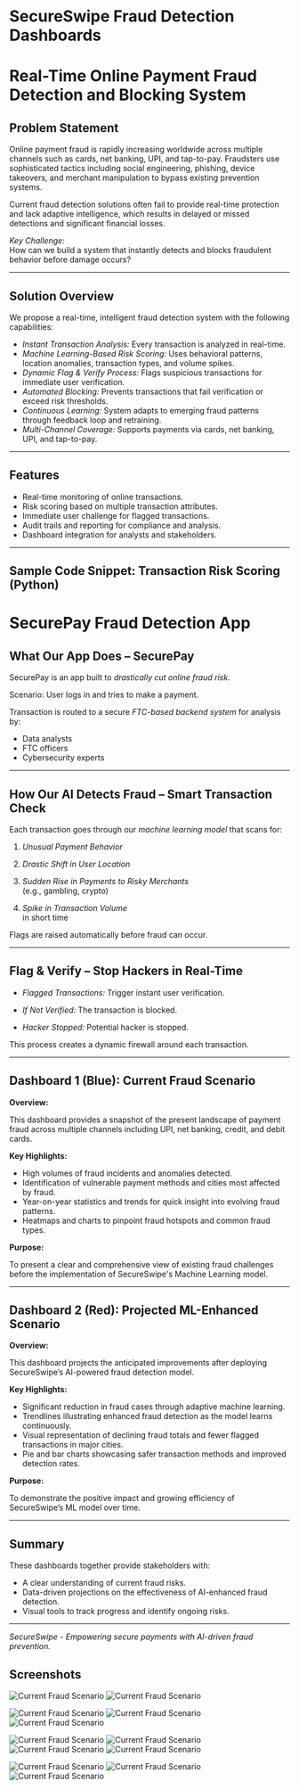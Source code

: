 
# SecureSwipe Fraud Detection Dashboards

# Real-Time Online Payment Fraud Detection and Blocking System

## Problem Statement

Online payment fraud is rapidly increasing worldwide across multiple channels such as cards, net banking, UPI, and tap-to-pay. Fraudsters use sophisticated tactics including social engineering, phishing, device takeovers, and merchant manipulation to bypass existing prevention systems.

Current fraud detection solutions often fail to provide real-time protection and lack adaptive intelligence, which results in delayed or missed detections and significant financial losses.

*Key Challenge:*  
How can we build a system that instantly detects and blocks fraudulent behavior before damage occurs?

---

## Solution Overview

We propose a real-time, intelligent fraud detection system with the following capabilities:

- *Instant Transaction Analysis:* Every transaction is analyzed in real-time.
- *Machine Learning-Based Risk Scoring:* Uses behavioral patterns, location anomalies, transaction types, and volume spikes.
- *Dynamic Flag & Verify Process:* Flags suspicious transactions for immediate user verification.
- *Automated Blocking:* Prevents transactions that fail verification or exceed risk thresholds.
- *Continuous Learning:* System adapts to emerging fraud patterns through feedback loop and retraining.
- *Multi-Channel Coverage:* Supports payments via cards, net banking, UPI, and tap-to-pay.

---

## Features

- Real-time monitoring of online transactions.
- Risk scoring based on multiple transaction attributes.
- Immediate user challenge for flagged transactions.
- Audit trails and reporting for compliance and analysis.
- Dashboard integration for analysts and stakeholders.

---

## Sample Code Snippet: Transaction Risk Scoring (Python)


# SecurePay Fraud Detection App

## What Our App Does – SecurePay

SecurePay is an app built to *drastically cut online fraud risk*.

Scenario: User logs in and tries to make a payment.

Transaction is routed to a secure *FTC-based backend system* for analysis by:
- Data analysts
- FTC officers
- Cybersecurity experts

---

## How Our AI Detects Fraud – Smart Transaction Check

Each transaction goes through our *machine learning model* that scans for:

1. *Unusual Payment Behavior*

2. *Drastic Shift in User Location*

3. *Sudden Rise in Payments to Risky Merchants*  
   (e.g., gambling, crypto)

4. *Spike in Transaction Volume*  
   in short time

Flags are raised automatically before fraud can occur.

---

## Flag & Verify – Stop Hackers in Real-Time

- *Flagged Transactions:* Trigger instant user verification.

- *If Not Verified:* The transaction is blocked.

- *Hacker Stopped:* Potential hacker is stopped.

This process creates a dynamic firewall around each transaction.


---

## Dashboard 1 (Blue): Current Fraud Scenario

**Overview:**

This dashboard provides a snapshot of the present landscape of payment fraud across multiple channels including UPI, net banking, credit, and debit cards.

**Key Highlights:**

- High volumes of fraud incidents and anomalies detected.
- Identification of vulnerable payment methods and cities most affected by fraud.
- Year-on-year statistics and trends for quick insight into evolving fraud patterns.
- Heatmaps and charts to pinpoint fraud hotspots and common fraud types.

**Purpose:**

To present a clear and comprehensive view of existing fraud challenges before the implementation of SecureSwipe's Machine Learning model.

---

## Dashboard 2 (Red): Projected ML-Enhanced Scenario

**Overview:**

This dashboard projects the anticipated improvements after deploying SecureSwipe’s AI-powered fraud detection model.

**Key Highlights:**

- Significant reduction in fraud cases through adaptive machine learning.
- Trendlines illustrating enhanced fraud detection as the model learns continuously.
- Visual representation of declining fraud totals and fewer flagged transactions in major cities.
- Pie and bar charts showcasing safer transaction methods and improved detection rates.

**Purpose:**

To demonstrate the positive impact and growing efficiency of SecureSwipe’s ML model over time.

---

## Summary

These dashboards together provide stakeholders with:

- A clear understanding of current fraud risks.
- Data-driven projections on the effectiveness of AI-enhanced fraud detection.
- Visual tools to track progress and identify ongoing risks.

---

*SecureSwipe - Empowering secure payments with AI-driven fraud prevention.*

## Screenshots



![Current Fraud Scenario](s1.jpg)
![Current Fraud Scenario](s2.jpg)


![Current Fraud Scenario](Screenshot_20250808_090149.png)
![Current Fraud Scenario](Screenshot_20250808_090557.png)
![Current Fraud Scenario](Screenshot_20250808_090712.png)


![Current Fraud Scenario](Screenshot_20250808_090730.png)
![Current Fraud Scenario](Screenshot_20250808_090759.png)
![Current Fraud Scenario](Screenshot_20250808_090829.png)
![Current Fraud Scenario](Screenshot_20250808_090918.png)

![Current Fraud Scenario](Screenshot_20250808_090811.png)
![Current Fraud Scenario](Screenshot_20250808_090849.png)
![Current Fraud Scenario](Screenshot_20250808_090912.png)











